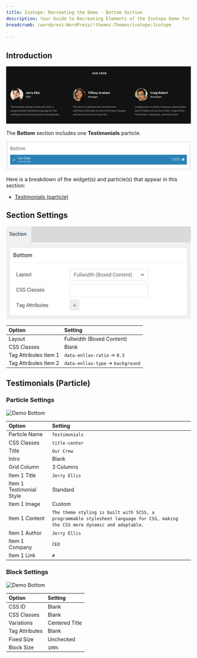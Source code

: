 ```yaml
---
title: Isotope: Recreating the Demo - Bottom Section
description: Your Guide to Recreating Elements of the Isotope Demo for WordPress
breadcrumb: /wordpress:WordPress/!themes:Themes/isotope:Isotope

---
```


## Introduction

![](assets/demo_9.jpeg)

The **Bottom** section includes one **Testimonials** particle.

![](assets/home_bottom.jpeg)

Here is a breakdown of the widget(s) and particle(s) that appear in this section:

* [Testimonials (particle)](#testimonials-(particle))

## Section Settings

![](assets/demo_bottom_settings.jpeg)

| Option                | Setting                            |
| :---------------      | :----------                        |
| Layout                | Fullwidth (Boxed Content)          |
| CSS Classes           | Blank                              |
| Tag Attributes Item 1 | `data-enllax-ratio` -> `0.3`       |
| Tag Attributes Item 2 | `data-enllax-type` -> `background` |

## Testimonials (Particle)

### Particle Settings

![Demo Bottom](demo_bottom_1.jpeg)

| Option                   | Setting                                                                                                                           |
| :-----                   | :-----                                                                                                                            |
| Particle Name            | `Testimonials`                                                                                                                    |
| CSS Classes              | `title-center`                                                                                                                    |
| Title                    | `Our Crew`                                                                                                                        |
| Intro                    | Blank                                                                                                                             |
| Grid Column              | 3 Columns                                                                                                                         |
| Item 1 Title             | `Jerry Ellis`                                                                                                                     |
| Item 1 Testimonial Style | Standard                                                                                                                          |
| Item 1 Image             | Custom                                                                                                                            |
| Item 1 Content           | `The theme styling is built with SCSS, a programmable stylesheet language for CSS, making the CSS more dynamic and adaptable.` |
| Item 1 Author            | `Jerry Ellis`                                                                                                                     |
| Item 1 Company           | `CEO`                                                                                                                             |
| Item 1 Link              | `#`                                                                                                                               |

### Block Settings

![Demo Bottom](demo_bottom_2.jpeg)

| Option         | Setting        |
| :-----         | :-----         |
| CSS ID         | Blank          |
| CSS Classes    | Blank          |
| Variations     | Centered Title |
| Tag Attributes | Blank          |
| Fixed Size     | Unchecked      |
| Block Size     | `100%`         |
